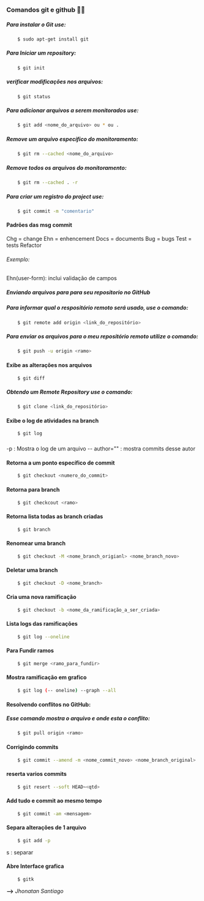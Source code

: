 

### **Comandos git e github** :man_technologist:

##### Para instalar o Git use:
````bash
	$ sudo apt-get install git
````

##### Para Iniciar um repository:
````bash
	$ git init
````

##### verificar modificações nos arquivos:
````bash
	$ git status
````

##### Para adicionar arquivos a serem monitorados use:

````bash
	$ git add <nome_do_arquivo> ou * ou .
````

##### Remove um arquivo específico do monitoramento:
````bash
	$ git rm --cached <nome_do_arquivo>
````

##### Remove todos os arquivos do monitoramento:

````bash
	$ git rm --cached . -r
````

##### Para criar um registro do project use:
````bash
	$ git commit -m "comentario"
````

#### Padrões das msg commit
Chg = change
Ehn = enhencement
Docs = documents
Bug = bugs
Test = tests
Refactor

###### Exemplo:
Ehn(user-form): inclui validação de campos


##### Enviando arquivos para para seu repositorio no GitHub
##### Para informar qual o respositório remoto será usado, use o comando:
````bash
	$ git remote add origin <link_do_repositório>
````

##### Para enviar os arquivos para o meu repositório remoto utilize o comando:
````bash
	$ git push -u origin <ramo>
````
#### Exibe as alterações nos arquivos
````bash
	$ git diff
````

##### Obtendo um Remote Repository use o comando:
````bash
	$ git clone <link_do_repositório>
````

#### Exibe o log de atividades na branch
````bash
	$ git log
````
###
-p : Mostra o log de um arquivo
-- author="" : mostra commits desse autor


#### Retorna a um ponto específico de commit
````bash
	$ git checkout <numero_do_commit>
````

#### Retorna para branch
````bash
	$ git checkcout <ramo>
````

#### Retorna lista todas as branch criadas
````bash
	$ git branch
````

#### Renomear uma branch
````bash
	$ git checkout -M <nome_branch_origianl> <nome_branch_novo>
````

#### Deletar uma branch
````bash
	$ git checkout -D <nome_branch>
````

#### Cria uma nova ramificação
````bash
	$ git checkout -b <nome_da_ramificação_a_ser_criada>
````

#### Lista logs das ramificações
````bash
	$ git log --oneline
````

#### Para Fundir ramos
````bash
	$ git merge <ramo_para_fundir>
````

#### Mostra ramificação em grafico
````bash
	$ git log (-- oneline) --graph --all
````

#### Resolvendo conflitos no GitHub:
##### Esse comando mostra o arquivo e onde esta o conflito:
````bash
	$ git pull origin <ramo>
````

#### Corrigindo commits
````bash
	$ git commit --amend -m <nome_commit_novo> <nome_branch_original>
````

#### reserta varios commits
````bash
	$ git resert --soft HEAD~<qtd>
````

#### Add tudo e commit ao mesmo tempo
````bash
	$ git commit -am <mensagem>
````
#### Separa alterações de 1 arquivo
````bash
	$ git add -p
````
s : separar

#### Abre Interface grafica
````bash
	$ gitk
````

**-->** *Jhonatan Santiago*
